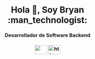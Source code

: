 <h1 align="center">Hola 👋, Soy Bryan :man_technologist:</h1>
<h3 align="center">Desarrollador de Software Backend</h3>

<h3 align="left"Conectate conmigo:</h3>
<p align="left">
<div align="center">
<a href="https://linkedin.com/in/bryan-pumisacho-985753233/" target="blank"><img align="center" src="https://raw.githubusercontent.com/gauravghongde/social-icons/master/SVG/Color/LinkedIN.svg" height="30" width="40" /></a>
<a href="https://instagram.com/_ec_alexander/" target="blank"><img align="center" src="https://raw.githubusercontent.com/gauravghongde/social-icons/master/SVG/Color/Instagram.svg" alt="https://www.instagram.com/_ec_alexander/" height="30" width="40" /></a></div>
</p>
